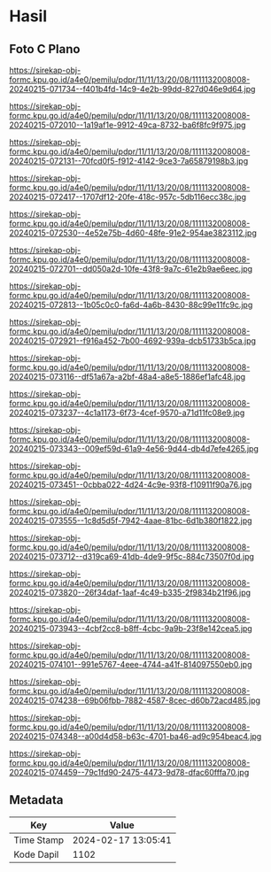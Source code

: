 # Hasil

## Foto C Plano

https://sirekap-obj-formc.kpu.go.id/a4e0/pemilu/pdpr/11/11/13/20/08/1111132008008-20240215-071734--f401b4fd-14c9-4e2b-99dd-827d046e9d64.jpg

https://sirekap-obj-formc.kpu.go.id/a4e0/pemilu/pdpr/11/11/13/20/08/1111132008008-20240215-072010--1a19af1e-9912-49ca-8732-ba6f8fc9f975.jpg

https://sirekap-obj-formc.kpu.go.id/a4e0/pemilu/pdpr/11/11/13/20/08/1111132008008-20240215-072131--70fcd0f5-f912-4142-9ce3-7a65879198b3.jpg

https://sirekap-obj-formc.kpu.go.id/a4e0/pemilu/pdpr/11/11/13/20/08/1111132008008-20240215-072417--1707df12-20fe-418c-957c-5db116ecc38c.jpg

https://sirekap-obj-formc.kpu.go.id/a4e0/pemilu/pdpr/11/11/13/20/08/1111132008008-20240215-072530--4e52e75b-4d60-48fe-91e2-954ae3823112.jpg

https://sirekap-obj-formc.kpu.go.id/a4e0/pemilu/pdpr/11/11/13/20/08/1111132008008-20240215-072701--dd050a2d-10fe-43f8-9a7c-61e2b9ae6eec.jpg

https://sirekap-obj-formc.kpu.go.id/a4e0/pemilu/pdpr/11/11/13/20/08/1111132008008-20240215-072813--1b05c0c0-fa6d-4a6b-8430-88c99e11fc9c.jpg

https://sirekap-obj-formc.kpu.go.id/a4e0/pemilu/pdpr/11/11/13/20/08/1111132008008-20240215-072921--f916a452-7b00-4692-939a-dcb51733b5ca.jpg

https://sirekap-obj-formc.kpu.go.id/a4e0/pemilu/pdpr/11/11/13/20/08/1111132008008-20240215-073116--df51a67a-a2bf-48a4-a8e5-1886ef1afc48.jpg

https://sirekap-obj-formc.kpu.go.id/a4e0/pemilu/pdpr/11/11/13/20/08/1111132008008-20240215-073237--4c1a1173-6f73-4cef-9570-a71d11fc08e9.jpg

https://sirekap-obj-formc.kpu.go.id/a4e0/pemilu/pdpr/11/11/13/20/08/1111132008008-20240215-073343--009ef59d-61a9-4e56-9d44-db4d7efe4265.jpg

https://sirekap-obj-formc.kpu.go.id/a4e0/pemilu/pdpr/11/11/13/20/08/1111132008008-20240215-073451--0cbba022-4d24-4c9e-93f8-f10911f90a76.jpg

https://sirekap-obj-formc.kpu.go.id/a4e0/pemilu/pdpr/11/11/13/20/08/1111132008008-20240215-073555--1c8d5d5f-7942-4aae-81bc-6d1b380f1822.jpg

https://sirekap-obj-formc.kpu.go.id/a4e0/pemilu/pdpr/11/11/13/20/08/1111132008008-20240215-073712--d319ca69-41db-4de9-9f5c-884c73507f0d.jpg

https://sirekap-obj-formc.kpu.go.id/a4e0/pemilu/pdpr/11/11/13/20/08/1111132008008-20240215-073820--26f34daf-1aaf-4c49-b335-2f9834b21f96.jpg

https://sirekap-obj-formc.kpu.go.id/a4e0/pemilu/pdpr/11/11/13/20/08/1111132008008-20240215-073943--4cbf2cc8-b8ff-4cbc-9a9b-23f8e142cea5.jpg

https://sirekap-obj-formc.kpu.go.id/a4e0/pemilu/pdpr/11/11/13/20/08/1111132008008-20240215-074101--991e5767-4eee-4744-a41f-814097550eb0.jpg

https://sirekap-obj-formc.kpu.go.id/a4e0/pemilu/pdpr/11/11/13/20/08/1111132008008-20240215-074238--69b06fbb-7882-4587-8cec-d60b72acd485.jpg

https://sirekap-obj-formc.kpu.go.id/a4e0/pemilu/pdpr/11/11/13/20/08/1111132008008-20240215-074348--a00d4d58-b63c-4701-ba46-ad9c954beac4.jpg

https://sirekap-obj-formc.kpu.go.id/a4e0/pemilu/pdpr/11/11/13/20/08/1111132008008-20240215-074459--79c1fd90-2475-4473-9d78-dfac60fffa70.jpg


## Metadata

| Key        | Value               |
| ---------- | ------------------- |
| Time Stamp | 2024-02-17 13:05:41 |
| Kode Dapil | 1102                |



